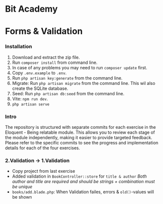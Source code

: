 # Bit Academy

# Forms & Validation

### Installation

1. Download and extract the zip file.
2. Run `composer install` from command line.
3. In case of any problems you may need to run `composer update` first.
4. Copy `.env.example` to `.env`.
5. Run `php artisan key:generate` from the command line.
6. Migrate: Run `php artisan migrate` from the command line. This wil also create the SQLite database.
7. Seed: Run `php artisan db:seed` from the command line.
8. Vite: `npm run dev`.
9. `php artisan serve`

### Intro

The repository is structured with separate commits for each exercise in the Eloquent - Being relatable module. This allows you to review each stage of the module independently, making it easier to provide targeted feedback.
Please refer to the specific commits to see the progress and implementation details for each of the four exercises.

### 2.Validation → 1.Validation

- Copy project from last exercise
- Added validation in `BookController::store` for `title & author` 
  *Both author and title are required and should be strings + combination must be unique*
- `books/add.blade.php`: When Validation failes, errors & `old()`-values will be shown
